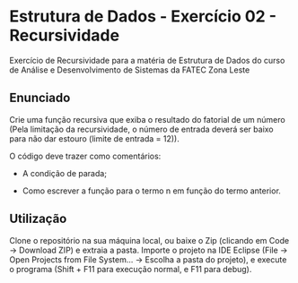 # Estrutura de Dados - Exercício 02 - Recursividade

Exercício de Recursividade para a matéria de Estrutura de Dados do curso de Análise e Desenvolvimento de Sistemas da FATEC Zona Leste

## Enunciado

Crie uma função recursiva que exiba o resultado do fatorial de um número (Pela limitação da recursividade, o número de entrada deverá ser baixo para não dar estouro (limite de entrada = 12)).

O código deve trazer como comentários:

- A condição de parada;

- Como escrever a função para o termo n em função do termo anterior.

## Utilização

Clone o repositório na sua máquina local, ou baixe o Zip (clicando em Code -> Download ZIP) e extraia a pasta. Importe o projeto na IDE Eclipse (File -> Open Projects from File System... -> Escolha a pasta do projeto), e execute o programa (Shift + F11 para execução normal, e F11 para debug).
